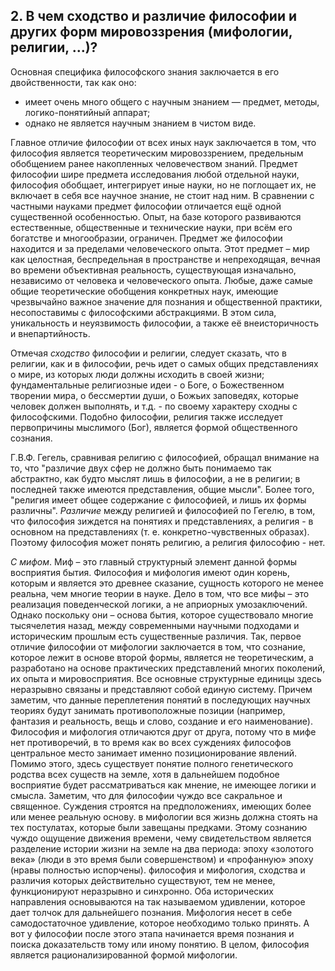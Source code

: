 ﻿## 2. В чем сходство и различие философии и других форм мировоззрения (мифологии, религии, …)?

Основная специфика философского знания заключается в его двойственности, так как оно:

- имеет очень много общего с научным знанием — предмет, методы, логико-понятийный аппарат;
- однако не является научным знанием в чистом виде.

Главное отличие философии от всех иных наук заключается в том, что философия является теоретическим мировоззрением, предельным обобщением ранее накопленных человечеством знаний. Предмет философии шире предмета исследования любой отдельной науки, философия обобщает, интегрирует иные науки, но не поглощает их, не включает в себя все научное знание, не стоит над ним. В сравнении с частными науками предмет философии отличается ещё одной существенной особенностью. Опыт, на базе которого развиваются естественные, общественные и технические науки, при всём его богатстве и многообразии, ограничен. Предмет же философии находится и за пределами человеческого опыта. Этот предмет – мир как целостная, беспредельная в пространстве и непреходящая, вечная во времени объективная реальность, существующая изначально, независимо от человека и человеческого опыта. Любые, даже самые общие теоретические обобщения конкретных наук, имеющие чрезвычайно важное значение для познания и общественной практики, несопоставимы с философскими абстракциями. В этом сила, уникальность и неуязвимость философии, а также её внеисторичность и внепартийность.

Отмечая *сходство* философии и религии, следует сказать, что в религии, как и в философии, речь идет о самых общих представлениях о мире, из которых люди должны исходить в своей жизни; фундаментальные религиозные идеи - о Боге, о Божественном творении мира, о бессмертии души, о Божьих заповедях, которые человек должен выполнять, и т.д. - по своему характеру сходны с философскими. Подобно философии, религия также исследует первопричины мыслимого (Бог), является формой общественного сознания.

Г.В.Ф. Гегель, сравнивая религию с философией, обращал внимание на то, что "различие двух сфер не должно быть понимаемо так абстрактно, как будто мыслят лишь в философии, а не в религии; в последней также имеются представления, общие мысли". Более того, "религия имеет общее содержание с философией, и лишь их формы различны". *Различие* между религией и философией по Гегелю, в том, что философия зиждется на понятиях и представлениях, а религия - в основном на представлениях (т. е. конкретно-чувственных образах). Поэтому философия может понять религию, а религия философию - нет.

*С мифом*. Миф – это главный структурный элемент данной формы восприятия бытия. Философия и мифология имеют один корень, которым и является это древнее сказание, сущность которого не менее реальна, чем многие теории в науке. Дело в том, что все мифы – это реализация поведенческой логики, а не априорных умозаключений. Однако поскольку они – основа бытия, которое существовало многие тысячелетия назад, между современными научными подходами и историческим прошлым есть существенные различия. Так, первое отличие философии от мифологии заключается в том, что сознание, которое лежит в основе второй формы, является не теоретическим, а разработано на основе практических представлений многих поколений, их опыта и мировосприятия. Все основные структурные единицы здесь неразрывно связаны и представляют собой единую систему. Причем заметим, что данные переплетения понятий в последующих научных теориях будут занимать противоположные позиции (например, фантазия и реальность, вещь и слово, создание и его наименование). Философия и мифология отличаются друг от друга, потому что в мифе нет противоречий, в то время как во всех суждениях философов центральное место занимает именно позиционирование явлений. Помимо этого, здесь существует понятие полного генетического родства всех существ на земле, хотя в дальнейшем подобное восприятие будет рассматриваться как мнение, не имеющее логики и смысла. Заметим, что для философии чуждо все сакральное и священное. Суждения строятся на предположениях, имеющих более или менее реальную основу. в мифологии вся жизнь должна стоять на тех постулатах, которые были завещаны предками. Этому сознанию чуждо ощущение движения времени, чему свидетельством является разделение истории жизни на земле на два периода: эпоху «золотого века» (люди в это время были совершенством) и «профанную» эпоху (нравы полностью испорчены). философия и мифология, сходства и различия которых действительно существуют, тем не менее, функционируют неразрывно и синхронно. Оба исторических направления основываются на так называемом удивлении, которое дает толчок для дальнейшего познания. Мифология несет в себе самодостаточное удивление, которое необходимо только принять. А вот у философии после этого этапа начинается время познания и поиска доказательств тому или иному понятию. В целом, философия является рационализированной формой мифологии.
